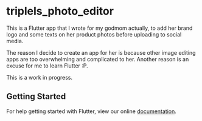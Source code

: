 # triplels_photo_editor

This is a Flutter app that I wrote for my godmom actually, to add her brand logo and some texts on her product photos before uploading to social media.

The reason I decide to create an app for her is because other image editing apps are too overwhelming and complicated to her. Another reason is an excuse for me to learn Flutter :P.

This is a work in progress.

## Getting Started

For help getting started with Flutter, view our online
[documentation](https://flutter.io/).
